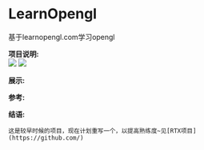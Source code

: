 # LearnOpengl
基于learnopengl.com学习opengl

**项目说明:**  
![](https://img.shields.io/badge/language-c++-green.svg) 
![](https://img.shields.io/badge/object-Opengl-redgreen.svg) 

**展示:**  

**参考:**  

**结语:**  

    这是较早时候的项目，现在计划重写一个，以提高熟练度~见[RTX项目](https://github.com/)
